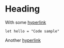 Heading
=======

With some [hyperlink](http://tomasp.net)

    let hello = "Code sample"

Another [hyperlink](../folder1/in-folder1.fsx)
